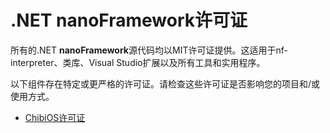 # .NET **nanoFramework**许可证

所有的.NET **nanoFramework**源代码均以MIT许可证提供。这适用于nf-interpreter、类库、Visual Studio扩展以及所有工具和实用程序。

以下组件存在特定或更严格的许可证。请检查这些许可证是否影响您的项目和/或使用方式。

- [ChibiOS许可证](chibios.md)